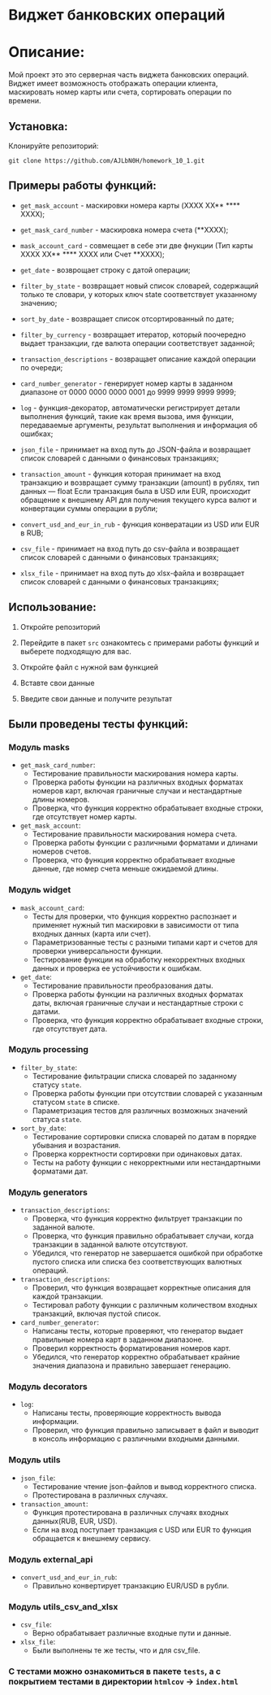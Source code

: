 # Виджет банковских операций

# Описание:

Мой проект это это серверная часть виджета банковских операций. Виджет имеет возможность отображать операции клиента, маскировать номер карты или счета, сортировать операции по времени.

## Установка:

Клонируйте репозиторий:
```
git clone https://github.com/AJLbN0H/homework_10_1.git
```

## Примеры работы функций:

* ```get_mask_account``` - маскировки номера карты (XXXX XX** **** XXXX);


* ```get_mask_card_number``` - маскировка номера счета (**XXXX);


* ```mask_account_card``` - совмещает в себе эти две фнукции (Тип карты XXXX XX** **** XXXX или Счет **XXXX);


* ```get_date``` - возврощает строку с датой операции;


* ```filter_by_state``` - возвращает новый список словарей, содержащий только те словари, у которых ключ state соответствует указанному значению;


* ```sort_by_date``` - возвращает список отсортированный по дате;


* ```filter_by_currency``` - возвращает итератор, который поочередно выдает транзакции, где валюта операции соответствует заданной;


* ```transaction_descriptions``` - возвращает описание каждой операции по очереди;


* ```card_number_generator``` - генерирует номер карты в заданном диапазоне от 0000 0000 0000 0001 до 9999 9999 9999 9999;


* ```log``` - функция-декоратор, автоматически регистрирует детали выполнения функций, такие как время вызова, имя функции, передаваемые аргументы, результат выполнения и информация об ошибках;


* ```json_file``` - принимает на вход путь до JSON-файла и возвращает список словарей с данными о финансовых транзакциях;


* ```transaction_amount``` - функция которая принимает на вход транзакцию и возвращает сумму транзакции (amount) в рублях, тип данных — float Если транзакция была в USD или EUR, происходит обращение к внешнему API для получения текущего курса валют и конвертации суммы операции в рубли;


* ```convert_usd_and_eur_in_rub``` - функция конвератации из USD или EUR в RUB;


* ```csv_file``` - принимает на вход путь до csv-файла и возвращает список словарей с данными о финансовых транзакциях;


* ```xlsx_file``` - принимает на вход путь до xlsx-файла и возвращает список словарей с данными о финансовых транзакциях;

## Использование:

1. Откройте репозиторий


2. Перейдите в пакет ```src``` ознакомтесь с примерами работы функций и выберете подходящую для вас.


3. Откройте файл с нужной вам функцией


4. Вставте свои данные


5. Введите свои данные и получите результат

## Были проведены тесты функций:

### Модуль masks
* ```get_mask_card_number```:
  * Тестирование правильности маскирования номера карты.
  * Проверка работы функции на различных входных форматах номеров карт, включая граничные случаи и нестандартные длины номеров.
  * Проверка, что функция корректно обрабатывает входные строки, где отсутствует номер карты.
* ```get_mask_account```:
  * Тестирование правильности маскирования номера счета.
  * Проверка работы функции с различными форматами и длинами номеров счетов.
  * Проверка, что функция корректно обрабатывает входные данные, где номер счета меньше ожидаемой длины.

### Модуль widget
* ```mask_account_card```:
  * Тесты для проверки, что функция корректно распознает и применяет нужный тип маскировки в зависимости от типа входных данных (карта или счет).
  * Параметризованные тесты с разными типами карт и счетов для проверки универсальности функции.
  * Тестирование функции на обработку некорректных входных данных и проверка ее устойчивости к ошибкам.
* ```get_date```:
  * Тестирование правильности преобразования даты.
  * Проверка работы функции на различных входных форматах даты, включая граничные случаи и нестандартные строки с датами.
  * Проверка, что функция корректно обрабатывает входные строки, где отсутствует дата.

### Модуль processing
* ```filter_by_state```:
  * Тестирование фильтрации списка словарей по заданному статусу ```state```.
  * Проверка работы функции при отсутствии словарей с указанным статусом ```state``` в списке.
  * Параметризация тестов для различных возможных значений статуса ```state```.
* ```sort_by_date```:
  * Тестирование сортировки списка словарей по датам в порядке убывания и возрастания.
  * Проверка корректности сортировки при одинаковых датах.
  * Тесты на работу функции с некорректными или нестандартными форматами дат.

### Модуль generators
* ```transaction_descriptions```:
  * Проверка, что функция корректно фильтрует транзакции по заданной валюте.
  * Проверка, что функция правильно обрабатывает случаи, когда транзакции в заданной валюте отсутствуют.
  * Убедился, что генератор не завершается ошибкой при обработке пустого списка или списка без соответствующих валютных операций.
* ```transaction_descriptions```:
  * Проверил, что функция возвращает корректные описания для каждой транзакции.
  * Тестировал работу функции с различным количеством входных транзакций, включая пустой список.
* ```card_number_generator```:
  * Написаны тесты, которые проверяют, что генератор выдает правильные номера карт в заданном диапазоне.
  * Проверил корректность форматирования номеров карт.
  * Убедился, что генератор корректно обрабатывает крайние значения диапазона и правильно завершает генерацию.

### Модуль decorators
* ```log```:
  * Написаны тесты, проверяющие корректность вывода информации.
  * Проверил, что функция правильно записывает в файл и выводит в консоль информацию с различными входными данными.

### Модуль utils
* ```json_file```:
  * Тестирование чтение json-файлов и вывод корректного списка.
  * Протестирована в различных случаях.
* ```transaction_amount```:
  * Функция протестирована в различных случаях входных данных(RUB, EUR, USD).
  * Если на вход поступает транзакция с USD или EUR то функция обращается к внешнему сервису.

### Модуль external_api
* ```convert_usd_and_eur_in_rub```:
  * Правильно конвертирует транзакцию EUR/USD в рубли.

### Модуль utils_csv_and_xlsx
* ```csv_file```:
  * Верно обрабатывает различные входные пути и данные.
* ```xlsx_file```:
  * Были выполнены те же тесты, что и для csv_file.

### С тестами можно ознакомиться в пакете ```tests```, а с покрытием тестами в директории ```htmlcov``` -> ```index.html```
